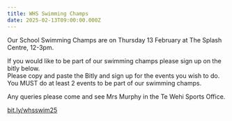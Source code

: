 ```yaml
---
title: WHS Swimming Champs
date: 2025-02-13T09:00:00.000Z
---
```

Our School Swimming Champs are on Thursday 13 February at The Splash Centre, 12-3pm.  

If you would like to be part of our swimming champs please sign up on the bitly below.  
Please copy and paste the Bitly and sign up for the events you wish to do. You MUST do at least 2 events to be part of our swimming champs.

Any queries please come and see Mrs Murphy in the Te Wehi Sports Office.

[bit.ly/whsswim25](https://docs.google.com/forms/d/1Czkl9O9AVS3KGdlkZtGGnIFG-7LUoXD-HrHVPcvbDSs/viewform?edit_requested=true)
